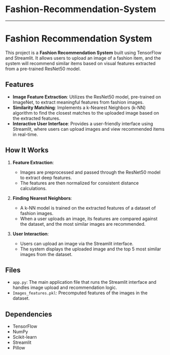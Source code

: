 # Fashion-Recommendation-System
---

# Fashion Recommendation System

This project is a **Fashion Recommendation System** built using TensorFlow and Streamlit. It allows users to upload an image of a fashion item, and the system will recommend similar items based on visual features extracted from a pre-trained ResNet50 model.

## Features

- **Image Feature Extraction**: Utilizes the ResNet50 model, pre-trained on ImageNet, to extract meaningful features from fashion images.
- **Similarity Matching**: Implements a k-Nearest Neighbors (k-NN) algorithm to find the closest matches to the uploaded image based on the extracted features.
- **Interactive User Interface**: Provides a user-friendly interface using Streamlit, where users can upload images and view recommended items in real-time.

## How It Works

1. **Feature Extraction**: 
   - Images are preprocessed and passed through the ResNet50 model to extract deep features.
   - The features are then normalized for consistent distance calculations.
   
2. **Finding Nearest Neighbors**: 
   - A k-NN model is trained on the extracted features of a dataset of fashion images.
   - When a user uploads an image, its features are compared against the dataset, and the most similar images are recommended.

3. **User Interaction**:
   - Users can upload an image via the Streamlit interface.
   - The system displays the uploaded image and the top 5 most similar images from the dataset.

## Files

- `app.py`: The main application file that runs the Streamlit interface and handles image upload and recommendation logic.
- `Images_features.pkl`: Precomputed features of the images in the dataset.


## Dependencies

- TensorFlow
- NumPy
- Scikit-learn
- Streamlit
- Pillow

